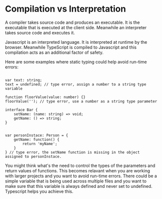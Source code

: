 # Compilation vs Interpretation

A compiler takes source code and produces an executable. It is the executable that is executed at the client side. Meanwhile an interpreter takes source code and executes it.

Javascript is an interpreted language. It is interpreted at runtime by the browser. Meanwhile TypeScript is compiled to Javascript and this compilation acts as an additional factor of safety.

Here are some examples where static typing could help avoid run-time errors:
```

var text: string;
text = undefined; // type error, assign a number to a string type variable

function floorValue(value: number) {}
floorValue(''); // type error, use a number as a string type parameter

interface Bar {
    setName: (name: string) => void;
    getName: () => string;
}


var personInstace: Person = {
    getName: function() {
        return 'myName';
    }
} // type error, the setName function is missing in the object assigned to personInstace.

```

You might think what's the need to control the types of the parameters and return values of functions. This becomes relavant when you are working with larger projects and you want to avoid run-time errors. There could be a simple variable that is being used across multiple files and you want to make sure that this variable is always defined and never set to undefined. Typescript helps you achieve this.